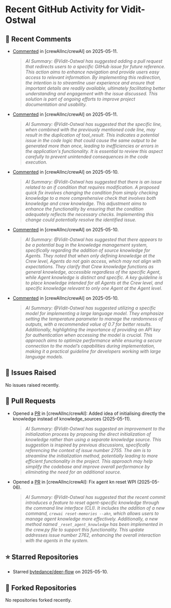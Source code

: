 # Recent GitHub Activity for Vidit-Ostwal

## 💬 Recent Comments
- [Commented](https://github.com/crewAIInc/crewAI/issues/2755#issuecomment-2869414220) in [crewAIInc/crewAI] on 2025-05-11.
  > *AI Summary: @Vidit-Ostwal has suggested adding a pull request that redirects users to a specific GitHub issue for future reference. This action aims to enhance navigation and provide users easy access to relevant information. By implementing this redirection, the intention is to streamline user experience and ensure that important details are readily available, ultimately facilitating better understanding and engagement with the issue discussed. This solution is part of ongoing efforts to improve project documentation and usability.*
- [Commented](https://github.com/crewAIInc/crewAI/issues/2798#issuecomment-2869409789) in [crewAIInc/crewAI] on 2025-05-11.
  > *AI Summary: @Vidit-Ostwal has suggested that the specific line, when combined with the previously mentioned code line, may result in the duplication of tool_result. This indicates a potential issue in the code logic that could cause the same output to be generated more than once, leading to inefficiencies or errors in the application's functionality. It is essential to review this aspect carefully to prevent unintended consequences in the code execution.*
- [Commented](https://github.com/crewAIInc/crewAI/issues/2806#issuecomment-2869118645) in [crewAIInc/crewAI] on 2025-05-10.
  > *AI Summary: @Vidit-Ostwal has suggested that there is an issue related to an if condition that requires modification. A proposed quick fix involves changing the condition from simply checking knowledge to a more comprehensive check that involves both knowledge and crew knowledge. This adjustment aims to enhance the functionality by ensuring that the condition adequately reflects the necessary checks. Implementing this change could potentially resolve the identified issue.*
- [Commented](https://github.com/crewAIInc/crewAI/issues/2806#issuecomment-2869067861) in [crewAIInc/crewAI] on 2025-05-10.
  > *AI Summary: @Vidit-Ostwal has suggested that there appears to be a potential bug in the knowledge management system, specifically regarding the addition of source knowledge for Agents. They noted that when only defining knowledge at the Crew level, Agents do not gain access, which may not align with expectations. They clarify that Crew knowledge functions as general knowledge, accessible regardless of the specific Agent, while Agent knowledge is distinct and specific. A key guideline is to place knowledge intended for all Agents at the Crew level, and specific knowledge relevant to only one Agent at the Agent level.*
- [Commented](https://github.com/crewAIInc/crewAI/issues/2803#issuecomment-2868907266) in [crewAIInc/crewAI] on 2025-05-10.
  > *AI Summary: @Vidit-Ostwal has suggested utilizing a specific model for implementing a large language model. They emphasize setting the temperature parameter to manage the randomness of outputs, with a recommended value of 0.7 for better results. Additionally, highlighting the importance of providing an API key for authentication when accessing the model is crucial. This approach aims to optimize performance while ensuring a secure connection to the model’s capabilities during implementation, making it a practical guideline for developers working with large language models.*

## 🐛 Issues Raised
No issues raised recently.

## 🚀 Pull Requests
- Opened a [PR](https://github.com/crewAIInc/crewAI/pull/2810) in [crewAIInc/crewAI]: Added idea of initialising directly the knowledge instead of knowledge_sources (2025-05-11).
  > *AI Summary: @Vidit-Ostwal has suggested an improvement to the initialization process by proposing the direct initialization of knowledge rather than using a separate knowledge source. This suggestion is inspired by previous discussions, specifically referencing the context of issue number 2755. The aim is to streamline the initialization method, potentially leading to more efficient functionality in the project. This approach may help simplify the codebase and improve overall performance by eliminating the need for an additional source.*
- Opened a [PR](https://github.com/crewAIInc/crewAI/pull/2765) in [crewAIInc/crewAI]: Fix agent kn reset WPI (2025-05-06).
  > *AI Summary: @Vidit-Ostwal has suggested that the recent commit introduces a feature to reset agent-specific knowledge through the command line interface (CLI). It includes the addition of a new command, `crewai reset-memories --akn`, which allows users to manage agent knowledge more effectively. Additionally, a new method named `_reset_agent_knowledge` has been implemented in the crew.py file to support this functionality. This update addresses issue number 2762, enhancing the overall interaction with the agents in the system.*

## ⭐ Starred Repositories
- Starred [bytedance/deer-flow](https://github.com/bytedance/deer-flow) on 2025-05-10.

## 🍴 Forked Repositories
No repositories forked recently.

